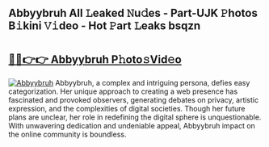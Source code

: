 ## Abbyybruh All 𝙻eaked 𝙽u𝚍es - Part-UJK 𝙿hotos B𝚒kini 𝚅𝚒deo - Hot 𝙿art 𝙻eaks bsqzn

# <h2><a href="http://ld2m9f.urlbe.top/?page=Abbyybruh">🔗🔗👉👉 Abbyybruh P𝚑oto𝚜Vid𝚎o</a></h2>

[![Abbyybruh](https://i.imgur.com/eBuTRDB.gif)](http://ld2m9f.urlbe.top/?page=Abbyybruh)
Abbyybruh, a complex and intriguing persona, defies easy categorization. Her unique approach to creating a web presence has fascinated and provoked observers, generating debates on privacy, artistic expression, and the complexities of digital societies. Though her future plans are unclear, her role in redefining the digital sphere is unquestionable. With unwavering dedication and undeniable appeal, Abbyybruh impact on the online community is boundless.
